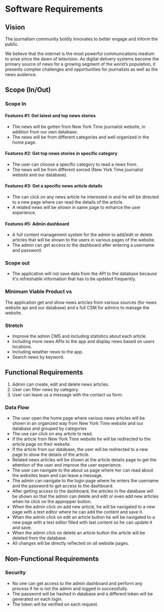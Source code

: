 # Software Requirements

## Vision

The journalism community boldly innovates to better engage and inform the public.

We believe that the internet is the most powerful communications medium to arise since the dawn of television. As digital delivery systems become the primary source of news for a growing segment of the world’s population, it presents complex challenges and opportunities for journalists as well as the news audience.

## Scope (In/Out)

### Scope In

#### Features #1: Get latest and top news stories

- The news will be gotten from New York Time journalist website, in addition from our own database.
- The news will be from different categories and well organized in the home page.

#### Features #2: Get top news stories in specific category

- The user can choose a specific category to read a news from.
- The news will be from different sorced (New York Time journalist website and our database).

#### Features #3: Get a specific news article details

- The can click on any news article he interested in and he will be directed to a new page where can read the details of the article.
- A related news will be shown in same page to enhance the user experience.

#### Features #5: Admin dashboard

- A full content management system for the admin to add/edit or delete articles that will be shown to the users in various pages of the website.
- The admin can get access to the dashboard after entering a username and password.

### Scope out

- The application will not save data from the API to the database because it's refreshable information that has to be updated frequently.

### Minimum Viable Product vs

The application get and show news articles from various sources (for news website api and our database) and a full CSM for admins to manage the website.

### Stretch

- Improve the admin CMS and including statistics about each article.
- Including more news APIs to the app and display news based on users locations.
- Including weather news to the app.
- Search news by keyword.

## Functional Requirements

1. Admin can create, edit and delete news articles.
2. User can filter news by category.
3. User can leave us a message with the contact us form.

### Data Flow

- The user open the home page where various news articles will be shown in an organized way from New York Time website and our database and grouped by categories
- The use can click on any article to read.
- If the article from New York Time website he will be redirected to the article page on their website.
- If the article from our database, the user will be redirected to a new page to show the details of the article.
- Related news articles will be shown at the article details page to get the attention of the user and improve the user experience.
- The user can navigate to the about us page where her can read about the websites team and can leave a message.
- The admin can navigate to the login page where he enters the username and the password to get access to the dashboard.
- After getting access to the dashboard, the articles in the database will be shown so that the admin can delete and edit or even add new articles when he click on the appropper button.
- When the admin click on add new article, he will be navigated to a new page with a text editor where he can add the content and save it.
- When the admin click on edit an article button he will be navigated to a new page with a text editor filled with last content so he can update it and save.
- When the admin click on delete an article button the article will be deleted from the database.
- All changes will be directly reflected on all website pages.

## Non-Functional Requirements

### Security

- No one can get access to the admin dashboard and perform any process if he is not the admin and logged in successfully.
- The password will be hashed in database and a different token will be generated on each login.
- The token will be verified on each request.
